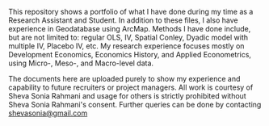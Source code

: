 This repository shows a portfolio of what I have done during my time as a Research Assistant and Student. In addition to these files, I also have experience in Geodatabase using ArcMap. 
Methods I have done include, but are not limited to: regular OLS, IV, Spatial Conley, Dyadic model with multiple IV, Placebo IV, etc. 
My research experience focuses mostly on Development Economics, Economics History, and Applied Econometrics, using Micro-, Meso-, and Macro-level data.

The documents here are uploaded purely to show my experience and capability to future recruiters or project managers. All work is courtesy of Sheva Sonia Rahmani and usage for others is strictly prohibited without Sheva Sonia Rahmani's consent.
Further queries can be done by contacting shevasonia@gmail.com
